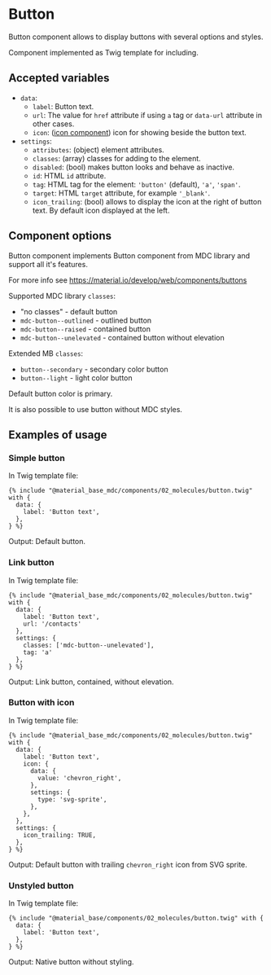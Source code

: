Button
======

Button component allows to display buttons with several options and styles.

Component implemented as Twig template for including.

Accepted variables
------------------

- `data`:
    - `label`: Button text.
    - `url`: The value for `href` attribute if using `a` tag or `data-url` attribute in other cases.
    - `icon`: ([icon component](/components/icon.md)) icon for showing beside the button text.
- `settings`:
    - `attributes`: (object) element attributes.
    - `classes`: (array) classes for adding to the element.
    - `disabled`: (bool) makes button looks and behave as inactive.
    - `id`: HTML `id` attribute.
    - `tag`: HTML tag for the element: `'button'` (default), `'a'`, `'span'`.
    - `target`: HTML `target` attribute, for example `'_blank'`.
    - `icon_trailing`: (bool) allows to display the icon at the right of button text. By default icon displayed at the left.

Component options
-----------------

Button component implements Button component from MDC library and support all it's features.

For more info see https://material.io/develop/web/components/buttons  

Supported MDC library `classes`:

* "no classes" - default button 
* `mdc-button--outlined` - outlined button
* `mdc-button--raised` - contained button
* `mdc-button--unelevated` - contained button without elevation

Extended MB `classes`:

* `button--secondary` - secondary color button
* `button--light` -  light color button

Default button color is primary.

It is also possible to use button without MDC styles.

Examples of usage
-----------------

### Simple button

In Twig template file:

~~~
{% include "@material_base_mdc/components/02_molecules/button.twig" with {
  data: {
    label: 'Button text',
  },
} %}
~~~

Output: Default button.

### Link button

In Twig template file:

~~~
{% include "@material_base_mdc/components/02_molecules/button.twig" with {
  data: {
    label: 'Button text',
    url: '/contacts'
  },
  settings: {
    classes: ['mdc-button--unelevated'],
    tag: 'a'
  },
} %}
~~~

Output: Link button, contained, without elevation.

### Button with icon

In Twig template file:

~~~
{% include "@material_base_mdc/components/02_molecules/button.twig" with {
  data: {
    label: 'Button text',
    icon: {
      data: {
        value: 'chevron_right',
      },
      settings: {
        type: 'svg-sprite',
      },
    },
  },
  settings: {
    icon_trailing: TRUE,
  },
} %}
~~~

Output: Default button with trailing `chevron_right` icon from SVG sprite.

### Unstyled button

In Twig template file:

~~~
{% include "@material_base/components/02_molecules/button.twig" with {
  data: {
    label: 'Button text',
  },
} %}
~~~

Output: Native button without styling.

